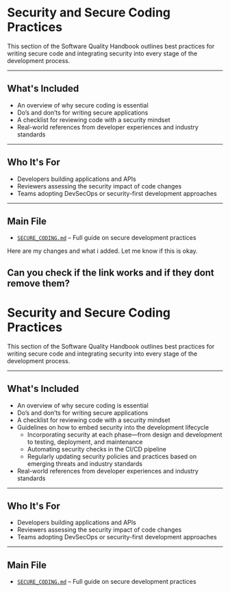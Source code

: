 #  Security and Secure Coding Practices

This section of the Software Quality Handbook outlines best practices for writing secure code and integrating security into every stage of the development process.

---

##  What's Included
- An overview of why secure coding is essential
- Do’s and don’ts for writing secure applications
- A checklist for reviewing code with a security mindset
- Real-world references from developer experiences and industry standards

---

##  Who It's For
- Developers building applications and APIs
- Reviewers assessing the security impact of code changes
- Teams adopting DevSecOps or security-first development approaches

---

##  Main File
- [`SECURE_CODING.md`](./SECURE_CODING.md) – Full guide on secure development practices


Here are my changes and what i added. Let me know if this is okay.  

Can you check if the link works and if they dont remove them?
--------------------------------------------------------------------------------------------
# Security and Secure Coding Practices

This section of the Software Quality Handbook outlines best practices for writing secure code and integrating security into every stage of the development process.

---

## What's Included
- An overview of why secure coding is essential
- Do’s and don’ts for writing secure applications
- A checklist for reviewing code with a security mindset
- Guidelines on how to embed security into the development lifecycle  
  * Incorporating security at each phase—from design and development to testing, deployment, and maintenance  
  * Automating security checks in the CI/CD pipeline  
  * Regularly updating security policies and practices based on emerging threats and industry standards
- Real-world references from developer experiences and industry standards

---

## Who It's For
- Developers building applications and APIs
- Reviewers assessing the security impact of code changes
- Teams adopting DevSecOps or security-first development approaches

---

## Main File
- [`SECURE_CODING.md`](./SECURE_CODING.md) – Full guide on secure development practices
